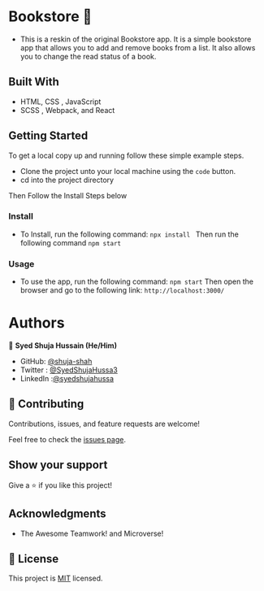 # **Bookstore** :orange_book:

- This is a reskin of the original Bookstore app. It is a simple bookstore app that allows you to add and remove books from a list. It also allows you to change the read status of a book.

## Built With

- HTML, CSS , JavaScript
- SCSS , Webpack, and React



## Getting Started
To get a local copy up and running follow these simple example steps.

- Clone the project unto your local machine using the ``` code ``` button.
- cd into the project directory


Then Follow the Install Steps below

### Install
 - To Install, run the following command:
``` npx install  ```
Then run the following command
``` npm start ```

### Usage
- To use the app, run the following command:
``` npm start ```
Then open the browser and go to the following link:
``` http://localhost:3000/ ```



# Authors

👤 **Syed Shuja Hussain (He/Him)**

- GitHub: [@shuja-shah](https://github.com/shuja-shah)
- Twitter : [@SyedShujaHussa3](https://twitter.com/SyedShujaHussa3)
- LinkedIn :[@syedshujahussa](https://www.linkedin.com/in/syedshujahussa/)



## 🤝 Contributing

Contributions, issues, and feature requests are welcome!

Feel free to check the [issues page](../../issues/).

## Show your support

Give a ⭐️ if you like this project!

## Acknowledgments

- The Awesome Teamwork! and Microverse!

## 📝 License

This project is [MIT](./MIT.md) licensed.

